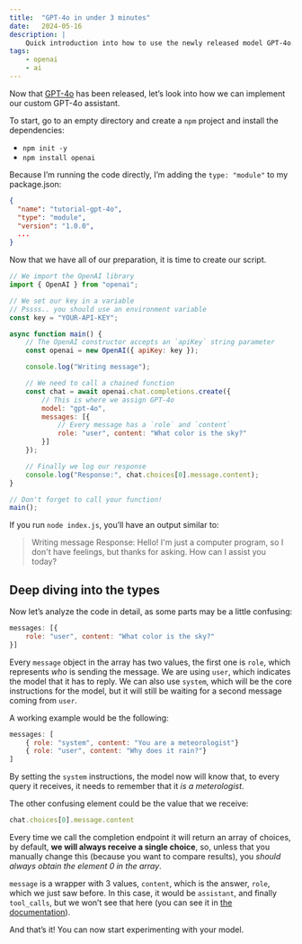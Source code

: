 ```yaml
---
title:  "GPT-4o in under 3 minutes"
date:   2024-05-16
description: |
    Quick introduction into how to use the newly released model GPT-4o.
tags:
    - openai
    - ai
---
```

Now that [GPT-4o](https://openai.com/index/hello-gpt-4o/) has been released, let’s look into how we can implement our custom GPT-4o assistant.

To start, go to an empty directory and create a `npm` project and install the dependencies:
- `npm init -y`
- `npm install openai`

Because I’m running the code directly, I’m adding the `type: "module"` to my package.json:
```json
{
  "name": "tutorial-gpt-4o",
  "type": "module",
  "version": "1.0.0",
  ...
}
```

Now that we have all of our preparation, it is time to create our script.

```js
// We import the OpenAI library
import { OpenAI } from "openai";

// We set our key in a variable
// Pssss.. you should use an environment variable
const key = "YOUR-API-KEY";

async function main() {
	// The OpenAI constructor accepts an `apiKey` string parameter
    const openai = new OpenAI({ apiKey: key });

    console.log("Writing message");

	// We need to call a chained function
    const chat = await openai.chat.completions.create({
		// This is where we assign GPT-4o
        model: "gpt-4o",
        messages: [{
			// Every message has a `role` and `content`
            role: "user", content: "What color is the sky?"
        }]
    });

	// Finally we log our response
    console.log("Response:", chat.choices[0].message.content);
}

// Don't forget to call your function!
main();

```

If you run `node index.js`, you’ll have an output similar to:
> Writing message
> Response: Hello! I'm just a computer program, so I don't have feelings, but thanks for asking. How can I assist you today?

## Deep diving into the types
Now let’s analyze the code in detail, as some parts may be a little confusing:
```js
messages: [{
	role: "user", content: "What color is the sky?"
}]
```

Every `message` object in the array has two values, the first one is `role`, which represents _who_ is sending the message.
We are using `user`, which indicates the model that it has to reply. We can also use `system`, which will be the core instructions for the model, but it will still be waiting for a second message coming from `user`.

A working example would be the following:
```js
messages: [
	{ role: "system", content: "You are a meteorologist"}
	{ role: "user", content: "Why does it rain?"}
]
```

By setting the `system` instructions, the model now will know that, to every query it receives, it needs to remember that it _is a meterologist_.

The other confusing element could be the value that we receive:
```js
chat.choices[0].message.content
```

Every time we call the completion endpoint it will return an array of choices, by default, **we will always receive a single choice**, so, unless that you manually change this (because you want to compare results), you _should always obtain the element 0 in the array_.

`message` is a wrapper with 3 values, `content`, which is the answer, `role`, which we just saw before. In this case, it would be `assistant`, and finally `tool_calls`, but we won’t see that here (you can see it in [the documentation](https://platform.openai.com/docs/guides/function-calling)).

And that’s it! You can now start experimenting with your model.
